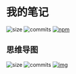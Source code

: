# 我的笔记
![size](https://img.shields.io/github/repo-size/jacksao/snote.svg?label=笔记大小)
![commits](https://img.shields.io/github/commits-since/jacksao/snote/latest.svg?label=尚未归档)
[![npm](https://img.shields.io/npm/v/snote.svg?label=归档日期&colorB=brightgreen)](https://unpkg.com/snote/)

## 思维导图
![size](https://img.shields.io/github/repo-size/jacksao/snote-img.svg?label=导图大小)
![commits](https://img.shields.io/github/commits-since/jacksao/snote-img/latest.svg?label=尚未归档)
[![img](https://img.shields.io/npm/v/snote-img.svg?label=导图备份&colorB=brightgreen)](https://unpkg.com/snote-img/)
